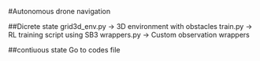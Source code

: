 #Autonomous drone navigation

##Dicrete state 
grid3d_env.py -> 3D environment with obstacles
 train.py -> RL training script using SB3
 wrappers.py -> Custom observation wrappers


##contiuous state
Go to codes file 
